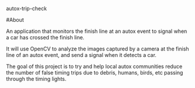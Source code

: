 autox-trip-check

#About

An application that monitors the finish line at an autox event to signal when a car has crossed the finish line. 

It will use OpenCV to analyze the images captured by a camera at the finish line of an autox event, and send a signal when it detects a car.

The goal of this project is to try and help local autox communities reduce the number of false timing trips due to debris, humans, birds, etc passing through the timing lights.